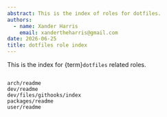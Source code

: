 ```yaml
---
abstract: This is the index of roles for dotfiles.
authors:
  - name: Xander Harris
    email: xandertheharris@gmail.com
date: 2026-06-25
title: dotfiles role index
---
```


This is the index for {term}`dotfiles` related roles.

```{toctree}

arch/readme
dev/readme
dev/files/githooks/index
packages/readme
user/readme
```

```{sectionauthor} Xander Harris <xandertheharris@gmail.com>
```
